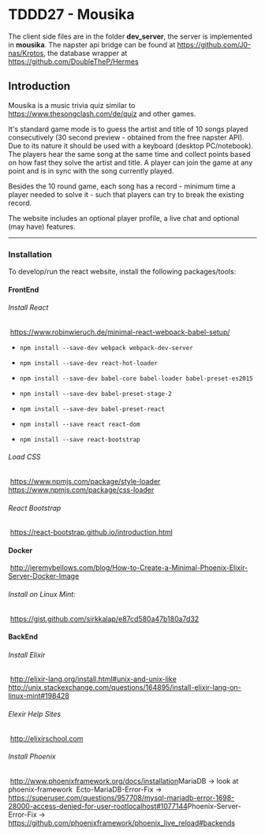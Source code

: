 # TDDD27 - Mousika

The client side files are in the folder **dev_server**, the server is implemented in **mousika**. The napster api bridge can be found at https://github.com/J0-nas/Krotos, the database wrapper at https://github.com/DoubleTheP/Hermes 



## Introduction

Mousika is a music trivia quiz similar to https://www.thesongclash.com/de/quiz and other games.

It's standard game mode is to guess the artist and title of 10 songs played consecutively (30 second  preview - obtained from the free napster API). Due to its nature it should be used with a keyboard (desktop PC/notebook). The players hear the same song at the same time and collect points based on how fast they solve the artist and title. A player can join the game at any point and is in sync with the song currently played.

Besides the 10 round game, each song has a record - minimum time a player needed to solve it - such that players can try to break the existing record.

The website includes an optional player profile, a live chat and optional (may have) features.

------



### Installation

To develop/run the react website, install the following packages/tools:

#### FrontEnd

###### Install React

​	https://www.robinwieruch.de/minimal-react-webpack-babel-setup/

- ```
  npm install --save-dev webpack webpack-dev-server
  ```

- ```
  npm install --save-dev react-hot-loader
  ```

- ```
  npm install --save-dev babel-core babel-loader babel-preset-es2015
  ```


- ```
  npm install --save-dev babel-preset-stage-2
  ```

- ```
  npm install --save-dev babel-preset-react
  ```

- ```
  npm install --save react react-dom
  ```

- ```
  npm install --save react-bootstrap
  ```

###### Load CSS

​	https://www.npmjs.com/package/style-loader
​	https://www.npmjs.com/package/css-loader

###### React Bootstrap

​	https://react-bootstrap.github.io/introduction.html

#### Docker

​	http://jeremybellows.com/blog/How-to-Create-a-Minimal-Phoenix-Elixir-Server-Docker-Image

###### Install on Linux Mint:

​	https://gist.github.com/sirkkalap/e87cd580a47b180a7d32	

#### BackEnd

###### Install Elixir

​	http://elixir-lang.org/install.html#unix-and-unix-like
​	http://unix.stackexchange.com/questions/164895/install-elixir-lang-on-linux-mint#198428

###### Elexir Help Sites

​	http://elixirschool.com

###### Install Phoenix

​	http://www.phoenixframework.org/docs/installation
​	MariaDB -> look at phoenix-framework
​	Ecto-MariaDB-Error-Fix -> https://superuser.com/questions/957708/mysql-mariadb-error-1698-28000-access-denied-for-user-rootlocalhost#1077144
​	Phoenix-Server-Error-Fix -> https://github.com/phoenixframework/phoenix_live_reload#backends